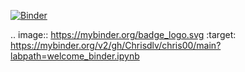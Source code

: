 [![Binder](https://mybinder.org/badge_logo.svg)](https://mybinder.org/v2/gh/Chrisdlv/chris00/main?labpath=welcome_binder.ipynb)

.. image:: https://mybinder.org/badge_logo.svg
 :target: https://mybinder.org/v2/gh/Chrisdlv/chris00/main?labpath=welcome_binder.ipynb
